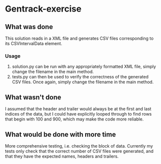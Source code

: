 # Gentrack-exercise

## What was done
This solution reads in a XML file and generates CSV files corresponding to its CSVIntervalData element. 

### Usage
1. solution.py can be run with any appropriately formatted XML file, simply change the filename in the main method.
2. tests.py can then be used to verify the correctness of the generated CSV files. Once again, simply change the filename in the main method. 

## What wasn't done
I assumed that the header and trailer would always be at the first and last indices of the data, but I could have 
explicitly looped through to find rows that begin with 100 and 900, which may make the code more reliable.

## What would be done with more time
More comprehensive testing, i.e. checking the block of data. Currently my tests only check that the 
correct number of CSV files were generated, and that they have the expected names, headers and trailers.

